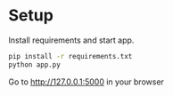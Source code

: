 # Setup
Install requirements and start app.
```sh
pip install -r requirements.txt
python app.py
```
Go to http://127.0.0.1:5000 in your browser